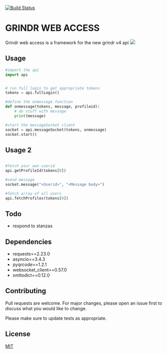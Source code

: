 [![Build Status](https://travis-ci.com/Slenderman00/Grindr-Web-Access.svg?branch=master)](https://travis-ci.com/Slenderman00/Grindr-Web-Access)

# GRINDR WEB ACCESS

Grindr web access is a framework for the new grindr v4 api
![](https://i.imgur.com/6SGvLxS.png)

## Usage

```python
#import the api
import api


# run full login to get appropriate tokens
tokens = api.fullLogin()

#define the onmessage function
def onmessage(tokens, message, profileid):
    # do stuff with message
    print(message)

#start the messageSocket client
socket = api.messageSocket(tokens, onmessage)
socket.start()
```

## Usage 2
```python

#fetch your own userid
api.getProfileId(tokens[0])

#send message
socket.message("<Userid>", "<Message body>")

#fetch array of all users
api.fetchProfiles(tokens[0])

```

## Todo
- respond to stanzas

## Dependencies
- requests==2.23.0
- asyncio==3.4.3
- pyqrcode==1.2.1
- websocket_client==0.57.0
- xmltodict==0.12.0


## Contributing
Pull requests are welcome. For major changes, please open an issue first to discuss what you would like to change.

Please make sure to update tests as appropriate.

## License
[MIT](https://choosealicense.com/licenses/mit/)
